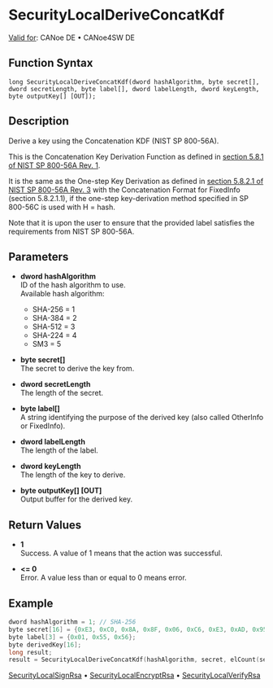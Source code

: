 # SecurityLocalDeriveConcatKdf

[Valid for](../../../Shared/FeatureAvailability.md):  CANoe DE • CANoe4SW DE

## Function Syntax

```
long SecurityLocalDeriveConcatKdf(dword hashAlgorithm, byte secret[], dword secretLength, byte label[], dword labelLength, dword keyLength, byte outputKey[] [OUT]);
```

## Description

Derive a key using the Concatenation KDF (NIST SP 800-56A).

This is the Concatenation Key Derivation Function as defined in [section 5.8.1 of NIST SP 800-56A Rev. 1](https://csrc.nist.gov/pubs/sp/800/56/a/r1/final).

It is the same as the One-step Key Derivation as defined in [section 5.8.2.1 of NIST SP 800-56A Rev. 3](https://csrc.nist.gov/pubs/sp/800/56/a/r3/final) with the Concatenation Format for FixedInfo (section 5.8.2.1.1), if the one-step key-derivation method specified in SP 800-56C is used with H = hash.

Note that it is upon the user to ensure that the provided label satisfies the requirements from NIST SP 800-56A.

## Parameters

- **dword hashAlgorithm**  
  ID of the hash algorithm to use.  
  Available hash algorithm:  
  - SHA-256 = 1
  - SHA-384 = 2
  - SHA-512 = 3
  - SHA-224 = 4
  - SM3 = 5

- **byte secret[]**  
  The secret to derive the key from.

- **dword secretLength**  
  The length of the secret.

- **byte label[]**  
  A string identifying the purpose of the derived key (also called OtherInfo or FixedInfo).

- **dword labelLength**  
  The length of the label.

- **dword keyLength**  
  The length of the key to derive.

- **byte outputKey[] [OUT]**  
  Output buffer for the derived key.

## Return Values

- **1**  
  Success. A value of 1 means that the action was successful.

- **\<= 0**  
  Error. A value less than or equal to 0 means error.

## Example

```c
dword hashAlgorithm = 1; // SHA-256
byte secret[16] = {0xE3, 0xC0, 0x8A, 0x8F, 0x06, 0xC6, 0xE3, 0xAD, 0x95, 0xA7, 0x05, 0x57, 0xB2, 0x3F, 0x75, 0x48};
byte label[3] = {0x01, 0x55, 0x56};
byte derivedKey[16];
long result;
result = SecurityLocalDeriveConcatKdf(hashAlgorithm, secret, elCount(secret), label, elCount(label), elCount(derivedKey), derivedKey);
```

[SecurityLocalSignRsa](CAPLfunctionSecurityLocalSignRSA.md) • [SecurityLocalEncryptRsa](CAPLfunctionSecurityLocalEncryptRsa.md) • [SecurityLocalVerifyRsa](CAPLfunctionSecurityLocalVerifyRSA.md)
